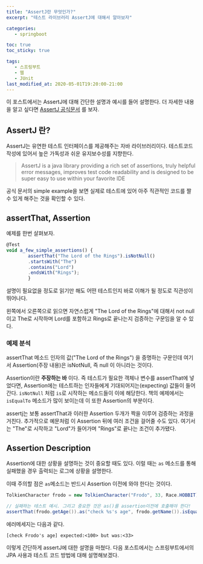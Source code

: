```yaml
---
title: "AssertJ란 무엇인가?"
excerpt: "테스트 라이브러리 AssertJ에 대해서 알아보자"

categories:
   - springboot

toc: true
toc_sticky: true

tags:
   - 스프링부트
   - 웹
   - JUnit
last_modified_at: 2020-05-01T19:20:00-21:00
---
```




이 포스트에서는 AssertJ에 대해 간단한 설명과 예시를 들어 설명한다. 더 자세한 내용을 알고 싶다면 [AssertJ 공식문서](https://joel-costigliola.github.io/assertj/assertj-core-features-highlight.html#describe-assertion) 를 보자.

## AssertJ 란?

AssertJ는 유연한 테스트 인터페이스를 제공해주는 자바 라이브러리이다. 테스트코드 작성에 있어서 높은 가독성과 쉬운 유지보수성를 지향한다.

> AssertJ is a java library providing a rich set of assertions, truly helpful error messages, improves test code readability and is designed to be super easy to use within your favorite IDE

공식 문서의 simple example을 보면 실제로 테스트에 있어 아주 직관적인 코드를 짤 수 있게 해주는 것을 확인할 수 있다.

## assertThat, Assertion

예제를 한번 살펴보자.

```jsx
@Test 
void a_few_simple_assertions() { 
		assertThat("The Lord of the Rings").isNotNull() 
		.startsWith("The") 
		.contains("Lord") 
		.endsWith("Rings");
		}
```

설명이 필요없을 정도로 읽기만 해도 어떤 테스트인지 바로 이해가 될 정도로 직관성이 뛰어나다. 

왼쪽에서 오른쪽으로 읽으면 자연스럽게 "The Lord of the Rings"에 대해서 not null이고 The로 시작하며 Lord를 포함하고 Rings로 끝나는지 검증하는 구문임을 알 수 있다.

### 예제 분석

assertThat 메소드 인자의 값("The Lord of the Rings") 을 증명하는 구문인데 여기서 Assertion(주장 내용)은 isNotNull, 즉 null 이 아니라는 것이다.

Assertion이란 **주장하는 바** 이다. 즉 테스트가 필요한 객체나 변수를 assertThat에 넣었다면, Assertion에는 테스트하는 인자들에게 기대되어지는(expecting) 값들이 들어간다. `isNotNull` 처럼 `is`로 시작하는 메소드들이 이에 해당한다. 책의 예제에서는 `isEqualTo` 메소드가 많이 보이는데 이 또한 Assertion의 부분이다.

assertj는 보통 assertThat과 이러한 Assertion 두개가 짝을 이루어 검증하는 과정을 거친다. 추가적으로 예문처럼 이 Assertion 뒤에 여러 조건을 걸어줄 수도 있다. 여기서는 "The"로 시작하고 "Lord"가 들어가며 "Rings"로 끝나는 조건이 추가됐다.

## Assertion Description

Assertion에 대한 상황을 설명하는 것이 중요할 때도 있다. 이럴 때는 `as` 메소드를 통해 실패했을 경우 출력되는 로그에 상황을 설명한다.

이때 주의할 점은 `as`메소드는 반드시 Assertion 이전에 와야 한다는 것이다.

```java
TolkienCharacter frodo = new TolkienCharacter("Frodo", 33, Race.HOBBIT);

// 실패하는 테스트 예시. 그리고 중요한 것은 as()를 assertion이전에 호출해야 한다!
assertThat(frodo.getAge()).as("check %s's age", frodo.getName()).isEqualTo(100);
```

에러메세지는 다음과 같다.

`[check Frodo's age] expected:<100> but was:<33>`

이렇게 간단하게 assertJ에 대한 설명을 마쳤다. 다음 포스트에서는 스프링부트에서의 JPA 사용과 테스트 코드 방법에 대해 설명해보겠다.
